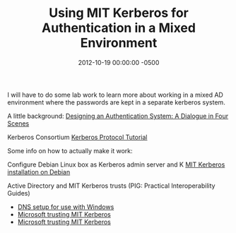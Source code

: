 ﻿---
title:  Using MIT Kerberos for Authentication in a Mixed Environment
date:   2012-10-19 00:00:00 -0500
categories: IT
---

I will have to do some lab work to learn more about working in a mixed AD environment where the passwords are kept in a separate kerberos system.

A little background:
<a href="http://web.mit.edu/kerberos/www/dialogue.html">Designing an Authentication System: A Dialogue in Four Scenes</a>

Kerberos Consortium
<a href="http://www.kerberos.org/software/tutorial.html">Kerberos Protocol Tutorial</a>

Some info on how to actually make it work:

Configure Debian Linux box as Kerberos admin server and K
<a href="http://www.debian-administration.org/articles/570">MIT Kerberos installation on Debian</a>

Active Directory and MIT Kerberos trusts (PIG: Practical Interoperability Guides)

- <a href="http://pig.made-it.com/pig-dns.html">DNS setup for use with Windows</a>
- <a href="http://pig.made-it.com/kerberos.html">Microsoft trusting MIT Kerberos</a>
- <a href="http://pig.made-it.com/kerberos-trust.html">Microsoft trusting MIT Kerberos</a>
